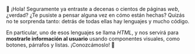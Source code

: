 :wave: ¡Hola! Seguramente ya entraste a decenas o cientos de páginas _web_, ¿verdad? ¿Te pusiste a pensar alguna vez en cómo están hechas? Quizás no te sorprenda tanto: detrás de todas ellas hay lenguajes y mucho código.

En particular, uno de esos lenguajes se llama _HTML_, y nos servirá para **mostrarle información al usuario** usando componentes visuales, como botones, párrafos y listas. ¡Conozcámoslo! :muscle:
 
